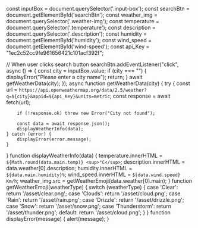 const inputBox = document.querySelector('.input-box');
const searchBtn = document.getElementById('searchBtn');
const weather_img = document.querySelector('.weather-img');
const temperature = document.querySelector('.temperature');
const description = document.querySelector('.description');
const humidity = document.getElementById('humidity');
const wind_speed = document.getElementById('wind-speed');
const api_Key = "1ec2c52cc9fe961656421c101acf392f";

// When user clicks search button
searchBtn.addEventListener("click", async () => {
    const city = inputBox.value;
    if (city === "") {
        displayError("Please enter a city name");
        return;
    }
    await getWeatherData(city);
});
async function getWeatherData(city) {
    try {
        const url = `https://api.openweathermap.org/data/2.5/weather?q=${city}&appid=${api_Key}&units=metric`;
        const response = await fetch(url);

        if (!response.ok) throw new Error("City not found");

        const data = await response.json();
        displayWeatherInfo(data);
    } catch (error) {
        displayError(error.message);
    }
}
function displayWeatherInfo(data) {
    temperature.innerHTML = `${Math.round(data.main.temp)} <sup>°C</sup>`;
    description.innerHTML = data.weather[0].description;
    humidity.innerHTML = `${data.main.humidity}%`;
    wind_speed.innerHTML = `${data.wind.speed} Km/h`;
    weather_img.src = getWeatherEmoji(data.weather[0].main);
}
function getWeatherEmoji(weatherType) {
    switch (weatherType) {
        case 'Clear':
            return '/asset/clear.png';
        case 'Clouds':
            return '/asset/cloud.png';
        case 'Rain':
            return '/asset/rain.png';
        case 'Drizzle':
            return '/asset/drizzle.png'; 
        case 'Snow':
            return '/asset/snow.png';
        case 'Thunderstorm':
            return '/asset/thunder.png';
        default:
            return '/asset/cloud.png';
    }
}
function displayError(message) {
    alert(message);
}

